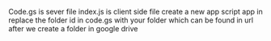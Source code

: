 Code.gs is sever file
index.js is client side file
create a new app script app in 
replace the folder id in code.gs with your folder which can be found in url after we create a folder in google drive
